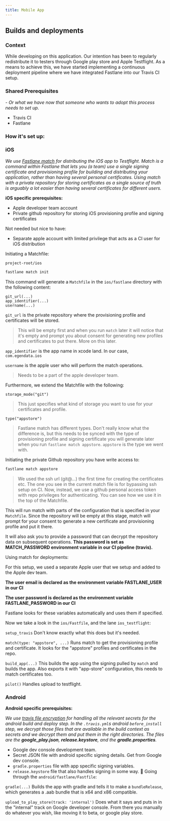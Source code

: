 ```yaml
---
title: Mobile App
---
```



## Builds and deployments

### Context
While developing on this application. Our intention has been to regularly redistribute it to testers through Google play store and Apple Testflight. As a means to achieve this, we have started implementing a continuous deployment pipeline where we have integrated Fastlane into our Travis CI setup.

### Shared Prerequisites
_- Or what we have now that someone who wants to adopt this process needs to set up._

- Travis CI
- Fastlane

### How it's set up:

### **iOS**

*We use [Fastlane match](https://docs.fastlane.tools/actions/match/) for distributing the iOS app to Testflight. Match is a command within Fastlane that lets you (a team) use a single signing certificate and provisioning profile for building and distributing your application, rather than having several personal certificates. Using match with a private repository for storing certificates as a single source of truth is arguably a lot easier than having several certificates for different users.*

**iOS specific prerequisites:**
- Apple developer team account
- Private github repository for storing iOS provisioning profile and signing certificates

Not needed but nice to have:
- Separate apple account with limited privilege that acts as a CI user for iOS distribution

Initiating a Matchfile: 

`project-root/ios`

```bash
fastlane match init
```

This command will generate a `Matchfile` in the `ios/fastlane` directory with the following content:

```
git_url(...)
app_identifier(...)
username(...)
```

`git_url` is the private repository where the provisioning profile and certificates will be stored.

> This will be empty first and when you run `match` later it will notice that it's empty and prompt you about consent for generating new profiles and certificates to put there. More on this later.

`app_identifier` is the app name in xcode land. In our case, `com.egendata.ios`

`username` is the apple user who will perform the match operations.

> Needs to be a part of the apple developer team.

Furthermore, we extend the Matchfile with the following:

`storage_mode("git")`

> This just specifies what kind of storage you want to use for your certificates and profile.

`type("appstore")`

> Fastlane match has different types. Don't really know what the difference is, but this needs to be synced with the type of provisioning profile and signing certificate you will generate later when you run `fastlane match appstore`. `appstore` is the type we went with.

Initiating the private Github repository you have write access to:

```bash
fastlane match appstore
```
> We used the ssh url (git@...) the first time for creating the certificates etc. The one you see in the current match file is for bypassing ssh setup on CI. Now, instead, we use a github personal access token with repo privileges for authenticating. You can see how we use it in the top of the Matchfile.

This will run match with parts of the configuration that is specified in your `Matchfile`. Since the repository will be empty at this stage, match will prompt for your consent to generate a new certificate and provisioning profile and put it there.

It will also ask you to provide a password that can decrypt the repository data on subsequent operations. **This password is set as MATCH_PASSWORD environment variable in our CI pipeline (travis).**

Using match for deployments:

For this setup, we used a separate Apple user that we setup and added to the Apple dev team.

**The user email is declared as the environment variable FASTLANE_USER in our CI**

**The user password is declared as the environment variable FASTLANE_PASSWORD in our CI**

Fastlane looks for these variables automatically and uses them if specified.

Now we take a look in the `ios/Fastfile`, and the lane `ios_testflight`: 

`setup_travis` Don't know exactly what this does but it's needed.

`match(type: "appstore", ...)` Runs match to get the provisioning profile and certificate. It looks for the "appstore" profiles and certificates in the repo.

`build_app(...)` This builds the app using the signing pulled by `match` and builds the app. Also exports it with "app-store" configuration, this needs to match certificates too.

`pilot()` Handles upload to testflight.


### **Android**

**Android specific prerequisites:**

*We use [travis file encryption](https://docs.travis-ci.com/user/encrypting-files/) for handling all the relevant secrets for the android build and deploy step. In the `.travis.yml`s android `before_install` step, we decrypt those files that are available in the build context as secrets and we decrypt them and put them in the right directories. The files are the **google_play.json**, **release.keystore**, and the **gradle.properties**.*

- Google dev console development team.
- Secret JSON file with android specific signing details. Get from Google dev console.
- `gradle.properties` file with app specific signing variables.
- `release.keystore` file that also handles signing in some way.

Going through the `android/fastlane/Fastfile`:

`gradle(...)` Builds the app with gradle and tells it to make a `bundleRelease`, which generates a .aab bundle that is x64 and x86 compatible.

`upload_to_play_store(track: 'internal')` Does what it says and puts in in the "internal" track on Google developer console. From there you manually do whatever you wish, like moving  it to beta, or google play store.
